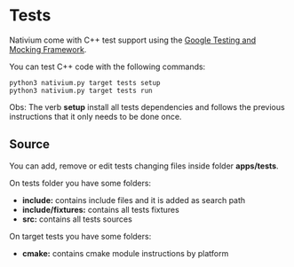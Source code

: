 # Tests

Nativium come with C++ test support using the [Google Testing and Mocking Framework](https://github.com/google/googletest).

You can test C++ code with the following commands:

```
python3 nativium.py target tests setup
python3 nativium.py target tests run
```

Obs: The verb **setup** install all tests dependencies and follows the previous instructions that it only needs to be done once.

## Source

You can add, remove or edit tests changing files inside folder **apps/tests**.

On tests folder you have some folders:

- **include:** contains include files and it is added as search path
- **include/fixtures:** contains all tests fixtures
- **src:** contains all tests sources

On target tests you have some folders:

- **cmake:** contains cmake module instructions by platform
